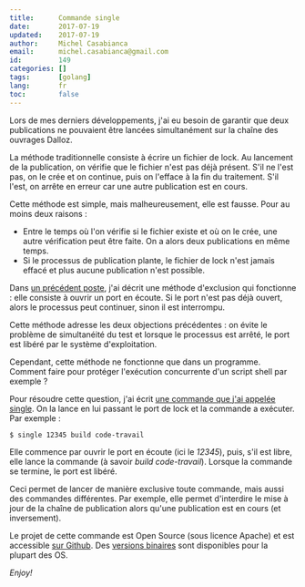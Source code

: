 ```yaml
---
title:      Commande single
date:       2017-07-19
updated:    2017-07-19
author:     Michel Casabianca
email:      michel.casabianca@gmail.com
id:         149
categories: []
tags:       [golang]
lang:       fr
toc:        false
---
```


Lors de mes derniers développements, j'ai eu besoin de garantir que deux publications ne pouvaient être lancées simultanément sur la chaîne des ouvrages Dalloz.

<!--more-->

La méthode traditionnelle consiste à écrire un fichier de lock. Au lancement de la publication, on vérifie que le fichier n'est pas déjà présent. S'il ne l'est pas, on le crée et on continue, puis on l'efface à la fin du traitement. S'il l'est, on arrête en erreur car une autre publication est en cours.

Cette méthode est simple, mais malheureusement, elle est fausse. Pour au moins deux raisons :

- Entre le temps où l'on vérifie si le fichier existe et où on le crée, une autre vérification peut être faite. On a alors deux publications en même temps.
- Si le processus de publication plante, le fichier de lock n'est jamais effacé et plus aucune publication n'est possible.

Dans [un précédent poste](http://sweetohm.net/blog/133.html), j'ai décrit une méthode d'exclusion qui fonctionne : elle consiste à ouvrir un port en écoute. Si le port n'est pas déjà ouvert, alors le processus peut continuer, sinon il est interrompu.

Cette méthode adresse les deux objections précédentes : on évite le problème de simultanéité du test et lorsque le processus est arrêté, le port est libéré par le système d'exploitation.

Cependant, cette méthode ne fonctionne que dans un programme. Comment faire pour protéger l'exécution concurrente d'un script shell par exemple ?

Pour résoudre cette question, j'ai écrit [une commande que j'ai appelée single](http://github.com/c4s4/single). On la lance en lui passant le port de lock et la commande a exécuter. Par exemple :

    $ single 12345 build code-travail

Elle commence par ouvrir le port en écoute (ici le *12345*), puis, s'il est libre, elle lance la commande (à savoir *build code-travail*). Lorsque la commande se termine, le port est libéré.

Ceci permet de lancer de manière exclusive toute commande, mais aussi des commandes différentes. Par exemple, elle permet d'interdire le mise à jour de la chaîne de publication alors qu'une publication est en cours (et inversement).

Le projet de cette commande est Open Source (sous licence Apache) et est accessible [sur Github](http://github.com/c4s4/single). Des [versions binaires](http://github.com/c4s4/single/releases) sont disponibles pour la plupart des OS.

*Enjoy!*
